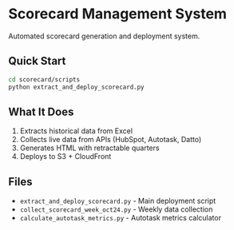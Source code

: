 # Scorecard Management System

Automated scorecard generation and deployment system.

## Quick Start
```bash
cd scorecard/scripts
python extract_and_deploy_scorecard.py
```

## What It Does
1. Extracts historical data from Excel
2. Collects live data from APIs (HubSpot, Autotask, Datto)
3. Generates HTML with retractable quarters
4. Deploys to S3 + CloudFront

## Files
- `extract_and_deploy_scorecard.py` - Main deployment script
- `collect_scorecard_week_oct24.py` - Weekly data collection
- `calculate_autotask_metrics.py` - Autotask metrics calculator
